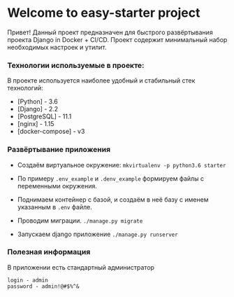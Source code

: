 # Welcome to easy-starter project

Привет! Данный проект предназначен для быстрого развёртывания проекта Django in Docker + CI/CD.
Проект содержит минимальный набор необходимых настроек и утилит.

### Технологии используемые в проекте:

В проекте используется наиболее удобный и стабильный стек технологий:

* [Python] - 3.6
* [Django] - 2.2
* [PostgreSQL] - 11.1
* [nginx] - 1.15
* [docker-compose] - v3

### Развёртывание приложения

* Создаём виртуальное окружение:
`mkvirtualenv -p python3.6 starter`

* По примеру `.env_example` и `.denv_example` формируем файлы с переменными окружения.

* Поднимаем контейнер с базой, и создаём в неё базу с именем указанным в `.env` файле.

* Проводим миграции.
`./manage.py migrate`

* Запускаем django приложение
`./manage.py runserver`

### Полезная информация

В приложении есть стандартный администратор
```
login - admin
password - admin!@#$%^&
```
